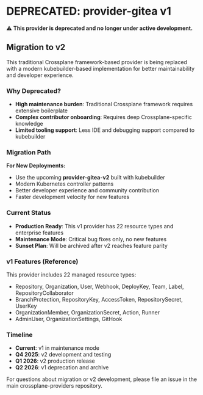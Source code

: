 # DEPRECATED: provider-gitea v1

⚠️ **This provider is deprecated and no longer under active development.**

## Migration to v2

This traditional Crossplane framework-based provider is being replaced with a modern kubebuilder-based implementation for better maintainability and developer experience.

### Why Deprecated?

- **High maintenance burden**: Traditional Crossplane framework requires extensive boilerplate
- **Complex contributor onboarding**: Requires deep Crossplane-specific knowledge
- **Limited tooling support**: Less IDE and debugging support compared to kubebuilder

### Migration Path

**For New Deployments:**
- Use the upcoming **provider-gitea-v2** built with kubebuilder
- Modern Kubernetes controller patterns
- Better developer experience and community contribution
- Faster development velocity for new features

### Current Status

- **Production Ready**: This v1 provider has 22 resource types and enterprise features
- **Maintenance Mode**: Critical bug fixes only, no new features
- **Sunset Plan**: Will be archived after v2 reaches feature parity

### v1 Features (Reference)

This provider includes 22 managed resource types:
- Repository, Organization, User, Webhook, DeployKey, Team, Label, RepositoryCollaborator
- BranchProtection, RepositoryKey, AccessToken, RepositorySecret, UserKey
- OrganizationMember, OrganizationSecret, Action, Runner
- AdminUser, OrganizationSettings, GitHook

### Timeline

- **Current**: v1 in maintenance mode
- **Q4 2025**: v2 development and testing
- **Q1 2026**: v2 production release
- **Q2 2026**: v1 deprecation and archive

For questions about migration or v2 development, please file an issue in the main crossplane-providers repository.